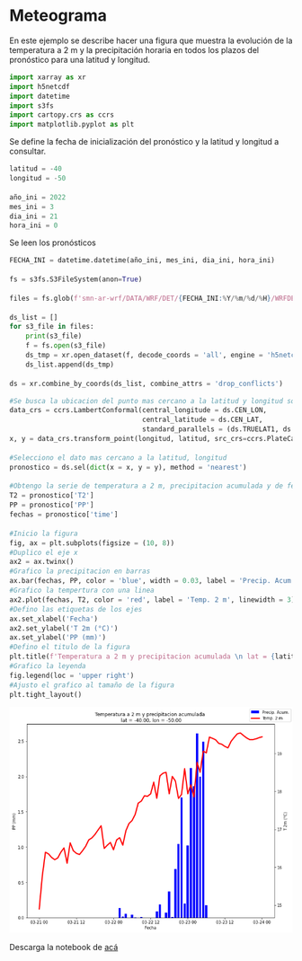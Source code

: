 # Meteograma

En este ejemplo se describe hacer una figura que muestra la evolución de la temperatura a 2 m y la precipitación horaria en todos los plazos del pronóstico para una latitud y longitud.


```python
import xarray as xr
import h5netcdf
import datetime
import s3fs
import cartopy.crs as ccrs
import matplotlib.pyplot as plt
```

Se define la fecha de inicialización del pronóstico y la latitud y longitud a consultar.


```python
latitud = -40
longitud = -50

año_ini = 2022
mes_ini = 3
dia_ini = 21
hora_ini = 0
```

Se leen los pronósticos 


```python
FECHA_INI = datetime.datetime(año_ini, mes_ini, dia_ini, hora_ini)

fs = s3fs.S3FileSystem(anon=True)

files = fs.glob(f'smn-ar-wrf/DATA/WRF/DET/{FECHA_INI:%Y/%m/%d/%H}/WRFDETAR_01H_{FECHA_INI:%Y%m%d_%H}_*.nc')

ds_list = []
for s3_file in files:
    print(s3_file)
    f = fs.open(s3_file)
    ds_tmp = xr.open_dataset(f, decode_coords = 'all', engine = 'h5netcdf')
    ds_list.append(ds_tmp)

ds = xr.combine_by_coords(ds_list, combine_attrs = 'drop_conflicts')
```


```python
#Se busca la ubicacion del punto mas cercano a la latitud y longitud solicitada
data_crs = ccrs.LambertConformal(central_longitude = ds.CEN_LON, 
                                 central_latitude = ds.CEN_LAT, 
                                 standard_parallels = (ds.TRUELAT1, ds.TRUELAT2))
x, y = data_crs.transform_point(longitud, latitud, src_crs=ccrs.PlateCarree())

#Selecciono el dato mas cercano a la latitud, longitud
pronostico = ds.sel(dict(x = x, y = y), method = 'nearest')

#Obtengo la serie de temperatura a 2 m, precipitacion acumulada y de fechas
T2 = pronostico['T2']
PP = pronostico['PP']
fechas = pronostico['time']

#Inicio la figura
fig, ax = plt.subplots(figsize = (10, 8))
#Duplico el eje x
ax2 = ax.twinx()
#Grafico la precipitacion en barras
ax.bar(fechas, PP, color = 'blue', width = 0.03, label = 'Precip. Acum.')
#Grafico la tempertura con una linea
ax2.plot(fechas, T2, color = 'red', label = 'Temp. 2 m', linewidth = 3)
#Defino las etiquetas de los ejes
ax.set_xlabel('Fecha')
ax2.set_ylabel('T 2m (°C)')
ax.set_ylabel('PP (mm)')
#Defino el titulo de la figura
plt.title(f'Temperatura a 2 m y precipitacion acumulada \n lat = {latitud:0.2f}, lon = {longitud:0.2f}')
#Grafico la leyenda
fig.legend(loc = 'upper right')
#Ajusto el grafico al tamaño de la figura
plt.tight_layout()
```


    
![png](../figuras/fig_meteograma.png)
    

Descarga la notebook de [acá](../notebooks/Meteograma.ipynb)

